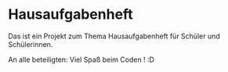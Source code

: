 Hausaufgabenheft
================

Das ist ein Projekt zum Thema Hausaufgabenheft für Schüler und Schülerinnen.

An alle beteiligten: Viel Spaß beim Coden ! :D
